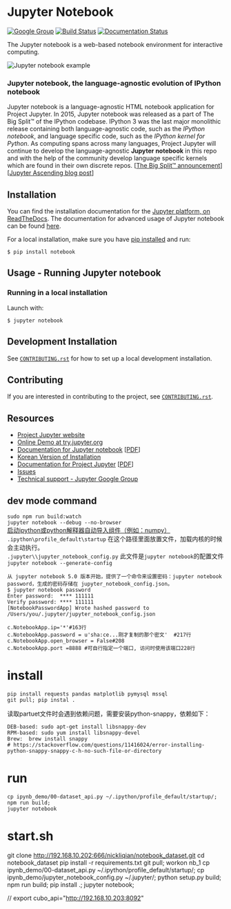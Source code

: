 # Jupyter Notebook

[![Google Group](https://img.shields.io/badge/-Google%20Group-lightgrey.svg)](https://groups.google.com/forum/#!forum/jupyter)
[![Build Status](https://travis-ci.org/jupyter/notebook.svg?branch=master)](https://travis-ci.org/jupyter/notebook)
[![Documentation Status](https://readthedocs.org/projects/jupyter-notebook/badge/?version=latest)](http://jupyter-notebook.readthedocs.io/en/latest/?badge=latest)
                


The Jupyter notebook is a web-based notebook environment for interactive
computing.

![Jupyter notebook example](docs/resources/running_code_med.png "Jupyter notebook example")

### Jupyter notebook, the language-agnostic evolution of IPython notebook
Jupyter notebook is a language-agnostic HTML notebook application for
Project Jupyter. In 2015, Jupyter notebook was released as a part of
The Big Split™ of the IPython codebase. IPython 3 was the last major monolithic
release containing both language-agnostic code, such as the *IPython notebook*,
and language specific code, such as the *IPython kernel for Python*. As
computing spans across many languages, Project Jupyter will continue to develop the
language-agnostic **Jupyter notebook** in this repo and with the help of the
community develop language specific kernels which are found in their own
discrete repos.
[[The Big Split™ announcement](https://blog.jupyter.org/the-big-split-9d7b88a031a7)]
[[Jupyter Ascending blog post](https://blog.jupyter.org/jupyter-ascending-1bf5b362d97e)]

## Installation
You can find the installation documentation for the
[Jupyter platform, on ReadTheDocs](https://jupyter.readthedocs.io/en/latest/install.html).
The documentation for advanced usage of Jupyter notebook can be found
[here](https://jupyter-notebook.readthedocs.io/en/latest/).

For a local installation, make sure you have
[pip installed](https://pip.readthedocs.io/en/stable/installing/) and run:

    $ pip install notebook

## Usage - Running Jupyter notebook

### Running in a local installation

Launch with:

    $ jupyter notebook

## Development Installation

See [`CONTRIBUTING.rst`](CONTRIBUTING.rst) for how to set up a local development installation.

## Contributing

If you are interested in contributing to the project, see [`CONTRIBUTING.rst`](CONTRIBUTING.rst).

## Resources
- [Project Jupyter website](https://jupyter.org)
- [Online Demo at try.jupyter.org](https://try.jupyter.org)
- [Documentation for Jupyter notebook](https://jupyter-notebook.readthedocs.io/en/latest/) [[PDF](https://media.readthedocs.org/pdf/jupyter-notebook/latest/jupyter-notebook.pdf)]
- [Korean Version of Installation](https://github.com/ChungJooHo/Jupyter_Kor_doc/)
- [Documentation for Project Jupyter](https://jupyter.readthedocs.io/en/latest/index.html) [[PDF](https://media.readthedocs.org/pdf/jupyter/latest/jupyter.pdf)]
- [Issues](https://github.com/jupyter/notebook/issues)
- [Technical support - Jupyter Google Group](https://groups.google.com/forum/#!forum/jupyter)

## dev mode command
`sudo npm run build:watch`  
`jupyter notebook --debug --no-browser`  
[启动ipython或python解释器自动导入组件（例如：numpy）](https://blog.csdn.net/xlinsist/article/details/51168892)  
`.ipython\profile_default\startup` 在这个路径里面放置文件，加载内核的时候会主动执行。  
`.jupyter\\jupyter_notebook_config.py` 此文件是`jupyter notebook`的配置文件
`jupyter notebook --generate-config`
```
从 jupyter notebook 5.0 版本开始，提供了一个命令来设置密码：jupyter notebook password，生成的密码存储在 jupyter_notebook_config.json。
$ jupyter notebook password
Enter password:  **** 111111
Verify password: **** 111111
[NotebookPasswordApp] Wrote hashed password to /Users/you/.jupyter/jupyter_notebook_config.json
```
```
c.NotebookApp.ip='*'#163行
c.NotebookApp.password = u'sha:ce...刚才复制的那个密文'  #217行
c.NotebookApp.open_browser = False#208
c.NotebookApp.port =8888 #可自行指定一个端口, 访问时使用该端口228行
```

# install
`pip install requests pandas matplotlib pymysql mssql`  
`git pull; pip instal .`  

读取partuet文件时会遇到依赖问题，需要安装python-snappy，依赖如下：
```
DEB-based: sudo apt-get install libsnappy-dev
RPM-based: sudo yum install libsnappy-devel
Brew:  brew install snappy
# https://stackoverflow.com/questions/11416024/error-installing-python-snappy-snappy-c-h-no-such-file-or-directory
```

# run
```
cp ipynb_demo/00-dataset_api.py ~/.ipython/profile_default/startup/;
npm run build;
jupyter notebook
```

# start.sh
git clone http://192.168.10.202:666/nickliqian/notebook_dataset.git
cd notebook_dataset
pip install -r requirements.txt
git pull;
workon nb_1
cp ipynb_demo/00-dataset_api.py ~/.ipython/profile_default/startup/;
cp ipynb_demo/jupyter_notebook_config.py ~/.jupyter/;
python setup.py build;
npm run build;
pip install .;
jupyter notebook;


// export cubo_api="http://192.168.10.203:8092"
